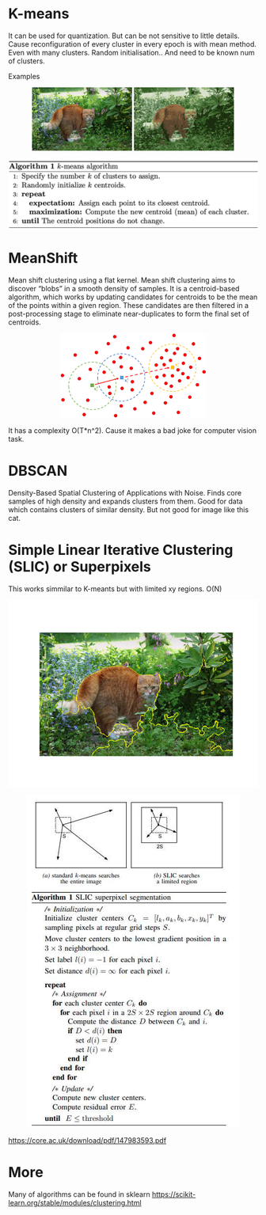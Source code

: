# K-means

It can be used for quantization.
But can be not sensitive to little details. Cause reconfiguration of every cluster in every epoch is with mean method. Even with many clusters. Random initialisation.. And need to be known num of clusters.

Examples

<p align="center"> 
<img src="https://github.com/popikeyshen/all/blob/main/clustering/cat.jpg" width = 40% />  <img src="https://github.com/popikeyshen/all/blob/main/clustering/cat_res.png" width = 40% /> 
</p>

<p align="center"> <img src="https://github.com/popikeyshen/all/blob/main/clustering/k-means.jpg"  /></p>

# MeanShift

Mean shift clustering using a flat kernel.
Mean shift clustering aims to discover “blobs” in a smooth density of samples. It is a centroid-based algorithm, which works by updating candidates for centroids to be the mean of the points within a given region. These candidates are then filtered in a post-processing stage to eliminate near-duplicates to form the final set of centroids.

<p align="center"> <img src="https://github.com/popikeyshen/all/blob/main/clustering/mean-shift.png"  /></p>

It has a complexity O(T*n^2). Cause it makes a bad joke for computer vision task.


# DBSCAN 

Density-Based Spatial Clustering of Applications with Noise. Finds core samples of high density and expands clusters from them. Good for data which contains clusters of similar density.
But not good for image like this cat.

# Simple Linear Iterative Clustering (SLIC) or Superpixels

This works simmilar to K-meants but with limited xy regions.  O(N)

<p align="center"> <img src="/clustering/superpixels_5_segments.png"  /></p>
<p align="center"> <img src="/clustering/slic.jpg"  /></p>

https://core.ac.uk/download/pdf/147983593.pdf

# More

Many of algorithms can be found in sklearn https://scikit-learn.org/stable/modules/clustering.html
